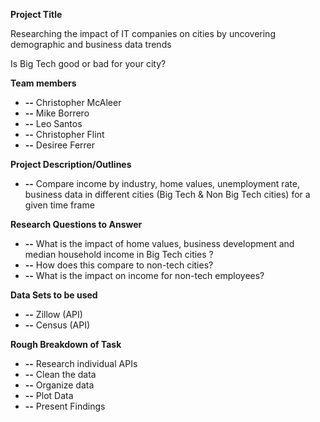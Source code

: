 **Project Title**

Researching the impact of IT companies on cities by uncovering demographic and business data trends

Is Big Tech good or bad for your city?

**Team members**

- **--** Christopher McAleer
- **--** Mike Borrero
- **--** Leo Santos
- **--** Christopher Flint
- **--** Desiree Ferrer

**Project Description/Outlines**

- **--** Compare income by industry, home values, unemployment rate, business data in different cities (Big Tech &amp; Non Big Tech cities) for a given time frame

**Research Questions to Answer**

- **--** What is the impact of home values, business development and median household income in Big Tech cities ?
- **--** How does this compare to non-tech cities?
- **--** What is the impact on income for non-tech employees?

**Data Sets to be used**

- **--** Zillow  (API)
- **--** Census (API)

**Rough Breakdown of Task**

- **--** Research individual APIs
- **--** Clean the data
- **--** Organize data
- **--** Plot Data
- **--** Present Findings